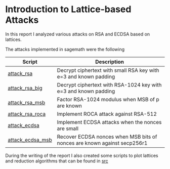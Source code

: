 # Introduction to Lattice-based Attacks

In this report I analyzed various attacks on RSA and ECDSA based on lattices.

The attacks implemented in sagemath were the following

| Script | Description|
| --- | --- |
| [attack_rsa](./src/attack_rsa.sage) | Decrypt ciphertext with small RSA key with e=3 and known padding |
| [attack_rsa_big](./src/attack_rsa_big.sage) | Decrypt ciphertext with RSA-1024 key with e=3 and known padding |
| [attack_rsa_msb](./src/attack_rsa_msb.sage) | Factor RSA-1024 modulus when MSB of p are known |
| [attack_rsa_roca](./src/attack_rsa_roca.sage) | Implement ROCA attack against RSA-512 |
| [attack_ecdsa](./src/attack_ecdsa.sage) | Implement ECDSA attacks when the nonces are small |
| [attack_ecdsa_msb](./src/attack_ecdsa_msb.sage) | Recover ECDSA nonces when MSB bits of nonces are known against secp256r1 |

During the writing of the report I also created some scripts to plot lattices and
reduction algorithms that can be found in [src](./src)


